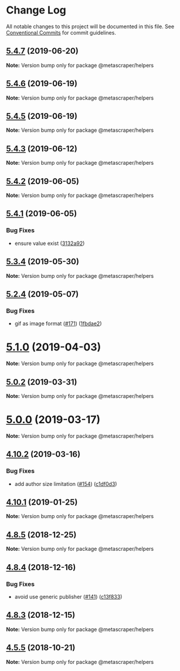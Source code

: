 # Change Log

All notable changes to this project will be documented in this file.
See [Conventional Commits](https://conventionalcommits.org) for commit guidelines.

## [5.4.7](https://github.com/microlinkhq/metascraper/tree/master/packages/metascraper-helpers/compare/v5.4.6...v5.4.7) (2019-06-20)

**Note:** Version bump only for package @metascraper/helpers





## [5.4.6](https://github.com/microlinkhq/metascraper/tree/master/packages/metascraper-helpers/compare/v5.4.5...v5.4.6) (2019-06-19)

**Note:** Version bump only for package @metascraper/helpers





## [5.4.5](https://github.com/microlinkhq/metascraper/tree/master/packages/metascraper-helpers/compare/v5.4.4...v5.4.5) (2019-06-19)

**Note:** Version bump only for package @metascraper/helpers





## [5.4.3](https://github.com/microlinkhq/metascraper/tree/master/packages/metascraper-helpers/compare/v5.4.2...v5.4.3) (2019-06-12)

**Note:** Version bump only for package @metascraper/helpers





## [5.4.2](https://github.com/microlinkhq/metascraper/tree/master/packages/metascraper-helpers/compare/v5.4.1...v5.4.2) (2019-06-05)

**Note:** Version bump only for package @metascraper/helpers





## [5.4.1](https://github.com/microlinkhq/metascraper/tree/master/packages/metascraper-helpers/compare/v5.4.0...v5.4.1) (2019-06-05)


### Bug Fixes

* ensure value exist ([3132a92](https://github.com/microlinkhq/metascraper/tree/master/packages/metascraper-helpers/commit/3132a92))





## [5.3.4](https://github.com/microlinkhq/metascraper/tree/master/packages/metascraper-helpers/compare/v5.3.3...v5.3.4) (2019-05-30)

**Note:** Version bump only for package @metascraper/helpers





## [5.2.4](https://github.com/microlinkhq/metascraper/tree/master/packages/metascraper-helpers/compare/v5.2.3...v5.2.4) (2019-05-07)


### Bug Fixes

* gif as image format ([#171](https://github.com/microlinkhq/metascraper/tree/master/packages/metascraper-helpers/issues/171)) ([1fbdae2](https://github.com/microlinkhq/metascraper/tree/master/packages/metascraper-helpers/commit/1fbdae2))





# [5.1.0](https://github.com/microlinkhq/metascraper/tree/master/packages/metascraper-helpers/compare/v5.0.2...v5.1.0) (2019-04-03)

**Note:** Version bump only for package @metascraper/helpers





## [5.0.2](https://github.com/microlinkhq/metascraper/tree/master/packages/metascraper-helpers/compare/v5.0.1...v5.0.2) (2019-03-31)

**Note:** Version bump only for package @metascraper/helpers





# [5.0.0](https://github.com/microlinkhq/metascraper/tree/master/packages/metascraper-helpers/compare/v4.10.3...v5.0.0) (2019-03-17)

**Note:** Version bump only for package @metascraper/helpers





## [4.10.2](https://github.com/microlinkhq/metascraper/tree/master/packages/metascraper-helpers/compare/v4.10.1...v4.10.2) (2019-03-16)


### Bug Fixes

* add author size limitation ([#154](https://github.com/microlinkhq/metascraper/tree/master/packages/metascraper-helpers/issues/154)) ([c1df0d3](https://github.com/microlinkhq/metascraper/tree/master/packages/metascraper-helpers/commit/c1df0d3))





## [4.10.1](https://github.com/microlinkhq/metascraper/tree/master/packages/metascraper-helpers/compare/v4.10.0...v4.10.1) (2019-01-25)

**Note:** Version bump only for package @metascraper/helpers





## [4.8.5](https://github.com/microlinkhq/metascraper/tree/master/packages/metascraper-helpers/compare/v4.8.4...v4.8.5) (2018-12-25)

**Note:** Version bump only for package @metascraper/helpers





## [4.8.4](https://github.com/microlinkhq/metascraper/tree/master/packages/metascraper-helpers/compare/v4.8.3...v4.8.4) (2018-12-16)


### Bug Fixes

* avoid use generic publisher ([#141](https://github.com/microlinkhq/metascraper/tree/master/packages/metascraper-helpers/issues/141)) ([c13f833](https://github.com/microlinkhq/metascraper/tree/master/packages/metascraper-helpers/commit/c13f833))





## [4.8.3](https://github.com/microlinkhq/metascraper/tree/master/packages/metascraper-helpers/compare/v4.8.2...v4.8.3) (2018-12-15)

**Note:** Version bump only for package @metascraper/helpers





## [4.5.5](https://github.com/microlinkhq/metascraper/tree/master/packages/metascraper-helpers/compare/v4.5.5-alpha.0...v4.5.5) (2018-10-21)

**Note:** Version bump only for package @metascraper/helpers
